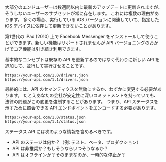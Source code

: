 大部分のエンドユーザーは数週間以内に最新のアップデートに更新されますが、そうしないユーザーのサブセットが常に存在します。 これには複数の理由があります。 多くの場合、実行している iOS バージョンに関連していて、指定した iOS デバイスに依存して更新できないことがあります。

第1世代の iPad (2010) 上で Facebook Messenger をインストールして使うことができます。新しい機能はサポートされませんが API バージョニングのおかげでコア機能は引き続き利用できます。

基本的なコンセプトは既存の API を更新するのではなく代わりに新しい API を追加して、並行して実行させることです。

```
https://your-api.com/1.0/drivers.json
https://your-api.com/1.1/drivers.json
```

最終的には、API のセマンティクスを無効にするか、わずかに変更する必要があります。 たとえあなたの会社が安定性に深いコミットメントを持っていても、法律の問題がこの変更を強制することがあります。 つまり、API ステータスを示すために照会できる API エンドポイントをエンコードする必要があります。

```
https://your-api.com/1.0/status.json
https://your-api.com/1.1/status.json
```

ステータス API には次のような情報を含めるべきです。

 - API のステージは何か？（例: テスト、ベータ、プロダクション）
 - API は非推奨か？もしそうならいつそうなるか？
 - API はオフラインか？そのままなのか、一時的な停止か？
